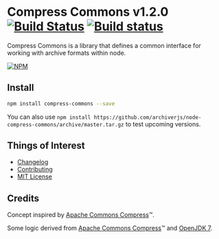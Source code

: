 # Compress Commons v1.2.0 [![Build Status](https://travis-ci.org/archiverjs/node-compress-commons.svg?branch=master)](https://travis-ci.org/archiverjs/node-compress-commons) [![Build status](https://ci.appveyor.com/api/projects/status/fx3066dufdpar0it/branch/master?svg=true)](https://ci.appveyor.com/project/ctalkington/node-compress-commons/branch/master)

Compress Commons is a library that defines a common interface for working with archive formats within node.

[![NPM](https://nodei.co/npm/compress-commons.png)](https://nodei.co/npm/compress-commons/)

## Install

```bash
npm install compress-commons --save
```

You can also use `npm install https://github.com/archiverjs/node-compress-commons/archive/master.tar.gz` to test upcoming versions.

## Things of Interest

- [Changelog](https://github.com/archiverjs/node-compress-commons/releases)
- [Contributing](https://github.com/archiverjs/node-compress-commons/blob/master/CONTRIBUTING.md)
- [MIT License](https://github.com/archiverjs/node-compress-commons/blob/master/LICENSE-MIT)

## Credits

Concept inspired by [Apache Commons Compress](http://commons.apache.org/proper/commons-compress/)&trade;.

Some logic derived from [Apache Commons Compress](http://commons.apache.org/proper/commons-compress/)&trade; and [OpenJDK 7](http://openjdk.java.net/).